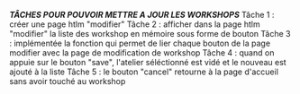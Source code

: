 ***TÂCHES POUR POUVOIR METTRE A JOUR LES WORKSHOPS*** Tâche 1 : créer une page htlm "modifier" 
Tâche 2 : afficher dans la page htlm "modifier" la liste des workshop en mémoire sous forme de bouton 
Tâche 3 : implémentée la fonction qui permet de lier chaque bouton de la page modifier avec la page de modification de workshop 
Tâche 4 : quand on appuie sur le bouton "save", l'atelier séléctionné est vidé et le nouveau est ajouté à la liste 
Tâche 5 : le bouton "cancel" retourne à la page d'accueil sans avoir touché au workshop